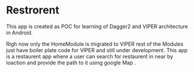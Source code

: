 # Restrorent
This app is created as POC for learning of Dagger2 and VIPER architecture in Android.

Righ now only the HomeModule is migrated to VIPER rest of the Modules just have boiler plate code for VIPER and still under development.
This app is a restaurent app where a user can search for restaurent in near by loaction  and provide the path  to it using google Map .

